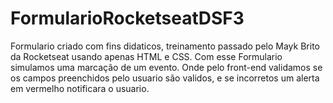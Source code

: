 # FormularioRocketseatDSF3
Formulario criado com fins didaticos, treinamento passado pelo Mayk Brito da Rocketseat usando apenas HTML e CSS.
Com esse Formulario simulamos uma marcação de um evento. Onde pelo front-end validamos se os campos preenchidos pelo usuario são validos, e se incorretos um alerta em vermelho notificara o usuario. 
